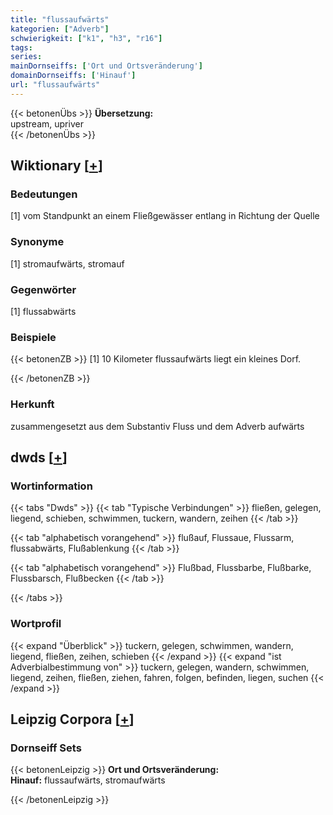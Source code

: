 ```yaml
---
title: "flussaufwärts"
kategorien: ["Adverb"]
schwierigkeit: ["k1", "h3", "r16"]
tags:
series:
mainDornseiffs: ['Ort und Ortsveränderung']
domainDornseiffs: ['Hinauf']
url: "flussaufwärts"
---
```


{{< betonenÜbs >}}
**Übersetzung:**  
upstream, upriver  
{{< /betonenÜbs >}}

## Wiktionary [[+](https://de.wiktionary.org/wiki/flussaufwärts)]

### Bedeutungen
[1] vom Standpunkt an einem Fließgewässer entlang in Richtung der Quelle  

### Synonyme
[1] stromaufwärts, stromauf  

### Gegenwörter
[1] flussabwärts  

### Beispiele
{{< betonenZB >}}
[1] 10 Kilometer flussaufwärts liegt ein kleines Dorf.  

{{< /betonenZB >}}
### Herkunft
zusammengesetzt aus dem Substantiv Fluss und dem Adverb aufwärts  



## dwds [[+](https://www.dwds.de/wb/flussaufwärts)]

### Wortinformation
{{< tabs "Dwds" >}}
{{< tab "Typische Verbindungen" >}}
fließen, gelegen, liegend, schieben, schwimmen, tuckern, wandern, zeihen
{{< /tab >}}

{{< tab "alphabetisch vorangehend" >}}
flußauf, Flussaue, Flussarm, flussabwärts, Flußablenkung
{{< /tab >}}

{{< tab "alphabetisch vorangehend" >}}
Flußbad, Flussbarbe, Flußbarke, Flussbarsch, Flußbecken
{{< /tab >}}

{{< /tabs >}}

### Wortprofil
{{< expand "Überblick" >}} tuckern, gelegen, schwimmen, wandern, liegend, fließen, zeihen, schieben {{< /expand >}}
{{< expand "ist Adverbialbestimmung von" >}} tuckern, gelegen, wandern, schwimmen, liegend, zeihen, fließen, ziehen, fahren, folgen, befinden, liegen, suchen {{< /expand >}}

## Leipzig Corpora [[+](https://corpora.uni-leipzig.de/en/res?word=flussaufwärts&corpusId=deu_newscrawl-public_2018)]

### Dornseiff Sets
{{< betonenLeipzig >}}
**Ort und Ortsveränderung:**  
**Hinauf:** flussaufwärts, stromaufwärts  

{{< /betonenLeipzig >}}
